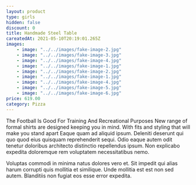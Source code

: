 ```yaml
---
layout: product
type: girls
hidden: false
discount: 0
title: Handmade Steel Table
careatedAt: 2021-05-10T20:19:01.265Z
images:
    - image: "../../images/fake-image-2.jpg"
    - image: "../../images/fake-image-3.jpg"
    - image: "../../images/fake-image-4.jpg"
    - image: "../../images/fake-image-1.jpg"
    - image: "../../images/fake-image-2.jpg"
    - image: "../../images/fake-image-1.jpg"
    - image: "../../images/fake-image-4.jpg"
    - image: "../../images/fake-image-5.jpg"
    - image: "../../images/fake-image-6.jpg"
price: 619.00
category: Pizza
---
```

The Football Is Good For Training And Recreational Purposes
New range of formal shirts are designed keeping you in mind. With fits and styling that will make you stand apart
Eaque quam ad aliquid ipsum. Deleniti deserunt qui quo quod eius quisquam reprehenderit sequi. Odio eaque autem odit tenetur doloribus architecto distinctio repellendus ipsum. Non explicabo expedita doloremque rem voluptatem necessitatibus nemo.
 Voluptas commodi in minima natus dolores vero et. Sit impedit qui alias harum corrupti quis mollitia et similique. Unde mollitia est est non sed autem. Blanditiis non fugiat eos esse error expedita.
